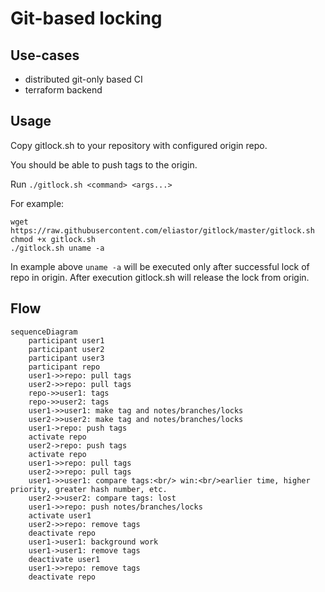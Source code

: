 # Git-based locking

## Use-cases

- distributed git-only based CI
- terraform backend

## Usage

Copy gitlock.sh to your repository with configured origin repo.

You should be able to push tags to the origin.

Run `./gitlock.sh <command> <args...>`

For example:

```
wget https://raw.githubusercontent.com/eliastor/gitlock/master/gitlock.sh
chmod +x gitlock.sh
./gitlock.sh uname -a
```

In example above `uname -a` will be executed only after successful lock of repo in origin.
After execution gitlock.sh will release the lock from origin.

## Flow

```mermaid
sequenceDiagram
    participant user1
    participant user2
    participant user3
    participant repo
    user1->>repo: pull tags
    user2->>repo: pull tags
    repo->>user1: tags
    repo->>user2: tags
    user1->>user1: make tag and notes/branches/locks
    user2->>user2: make tag and notes/branches/locks
    user1->repo: push tags
    activate repo
    user2->repo: push tags
    activate repo
    user1->>repo: pull tags
    user2->>repo: pull tags
    user1->>user1: compare tags:<br/> win:<br/>earlier time, higher priority, greater hash number, etc.
    user2->>user2: compare tags: lost
    user1->>repo: push notes/branches/locks
    activate user1
    user2->>repo: remove tags
    deactivate repo
    user1->user1: background work
    user1->user1: remove tags
    deactivate user1
    user1->>repo: remove tags
    deactivate repo

```

